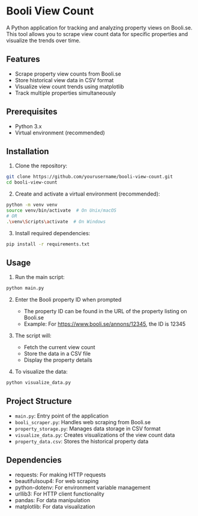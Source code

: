 # Booli View Count

A Python application for tracking and analyzing property views on Booli.se. This tool allows you to scrape view count data for specific properties and visualize the trends over time.

## Features

- Scrape property view counts from Booli.se
- Store historical view data in CSV format
- Visualize view count trends using matplotlib
- Track multiple properties simultaneously

## Prerequisites

- Python 3.x
- Virtual environment (recommended)

## Installation

1. Clone the repository:

```bash
git clone https://github.com/yourusername/booli-view-count.git
cd booli-view-count
```

2. Create and activate a virtual environment (recommended):

```bash
python -m venv venv
source venv/bin/activate  # On Unix/macOS
# OR
.\venv\Scripts\activate  # On Windows
```

3. Install required dependencies:

```bash
pip install -r requirements.txt
```

## Usage

1. Run the main script:

```bash
python main.py
```

2. Enter the Booli property ID when prompted

   - The property ID can be found in the URL of the property listing on Booli.se
   - Example: For https://www.booli.se/annons/12345, the ID is 12345

3. The script will:

   - Fetch the current view count
   - Store the data in a CSV file
   - Display the property details

4. To visualize the data:

```bash
python visualize_data.py
```

## Project Structure

- `main.py`: Entry point of the application
- `booli_scraper.py`: Handles web scraping from Booli.se
- `property_storage.py`: Manages data storage in CSV format
- `visualize_data.py`: Creates visualizations of the view count data
- `property_data.csv`: Stores the historical property data

## Dependencies

- requests: For making HTTP requests
- beautifulsoup4: For web scraping
- python-dotenv: For environment variable management
- urllib3: For HTTP client functionality
- pandas: For data manipulation
- matplotlib: For data visualization
